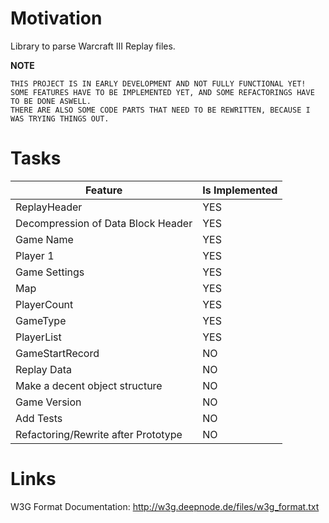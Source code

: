 Motivation
===

Library to parse Warcraft III Replay files.

**NOTE**

    THIS PROJECT IS IN EARLY DEVELOPMENT AND NOT FULLY FUNCTIONAL YET!
    SOME FEATURES HAVE TO BE IMPLEMENTED YET, AND SOME REFACTORINGS HAVE TO BE DONE ASWELL.
    THERE ARE ALSO SOME CODE PARTS THAT NEED TO BE REWRITTEN, BECAUSE I WAS TRYING THINGS OUT.

Tasks
===

| Feature                                  | Is Implemented |
|------------------------------------------|----------------|
| ReplayHeader                             | YES            |
| Decompression of Data Block Header       | YES            |
| Game Name                                | YES            |
| Player 1                                 | YES            |
| Game Settings                            | YES            |
| Map                                      | YES            |
| PlayerCount                              | YES            |
| GameType                                 | YES            |
| PlayerList                               | YES            |
| GameStartRecord                          | NO             |
| Replay Data                              | NO             |
| Make a decent object structure           | NO             |
| Game Version                             | NO             |
| Add Tests                                | NO             |
| Refactoring/Rewrite after Prototype      | NO             |
    
Links
===

W3G Format Documentation: http://w3g.deepnode.de/files/w3g_format.txt
